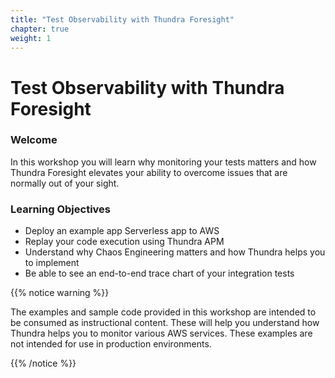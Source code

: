 ```yaml
---
title: "Test Observability with Thundra Foresight"
chapter: true
weight: 1
---
```


# Test Observability with Thundra Foresight

### Welcome

In this workshop you will learn why monitoring your tests matters and how Thundra Foresight elevates your ability to overcome issues that are normally out of your sight.

### Learning Objectives

- Deploy an example app Serverless app to AWS
- Replay your code execution using Thundra APM
- Understand why Chaos Engineering matters and how Thundra helps you to implement
- Be able to see an end-to-end trace chart of your integration tests

{{% notice warning %}}
<p style='text-align: left;'>
The examples and sample code provided in this workshop are intended to be consumed as instructional content. These will help you understand how Thundra helps you to monitor various AWS services. These examples are not intended for use in production environments.
</p>
{{% /notice %}}
